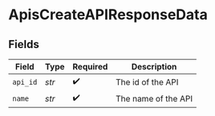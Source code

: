 # ApisCreateAPIResponseData


## Fields

| Field               | Type                | Required            | Description         |
| ------------------- | ------------------- | ------------------- | ------------------- |
| `api_id`            | *str*               | :heavy_check_mark:  | The id of the API   |
| `name`              | *str*               | :heavy_check_mark:  | The name of the API |